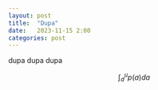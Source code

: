 ```yaml
---
layout: post
title:  "Dupa"
date:   2023-11-15 2:00
categories: post
---
```

dupa dupa dupa

$$
    \int^u_d p(a) da
$$
